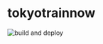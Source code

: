 # tokyotrainnow

![build and deploy](https://github.com/u-one/tokyotrainnow/actions/workflows/main.yml/badge.svg)
